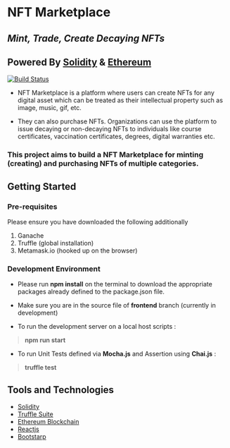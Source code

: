 
# NFT Marketplace
## _Mint, Trade, Create Decaying NFTs_

##  Powered By [Solidity](https://soliditylang.org/) & [Ethereum](https://ethereum.org/en/)

[![Build Status](https://travis-ci.org/joemccann/dillinger.svg?branch=master)](https://travis-ci.org/joemccann/dillinger)

- NFT Marketplace is a platform where users can create NFTs for any digital asset which can be treated as their intellectual property such as image, music, gif, etc. 

- They can also purchase NFTs. Organizations can use the platform to issue decaying or non-decaying NFTs to individuals like course certificates, vaccination certificates, degrees, digital warranties etc.


### This project aims to build a NFT Marketplace for minting (creating) and purchasing NFTs of multiple categories.

## Getting Started
### Pre-requisites
Please ensure you have downloaded the following additionally

1.  Ganache
2.  Truffle (global installation)
3.  Metamask.io (hooked up on the browser)
### Development Environment
- Please run **npm install** on the terminal to download the appropriate packages already defined to the package.json file.
 - Make sure you are in the source file of **frontend** branch (currently in development)

- To run the development server on a local host scripts :
> **npm run start**
- To run Unit Tests defined via **Mocha.js** and Assertion using **Chai.js**  : 
 > **truffle test**

## Tools and Technologies
- [Solidity](https://soliditylang.org/)
- [Truffle Suite](https://trufflesuite.com/)
- [Ethereum Blockchain](https://ethereum.org/en/)
- [Reactjs](https://reactjs.org/)
- [Bootstarp](https://getbootstrap.com/)

